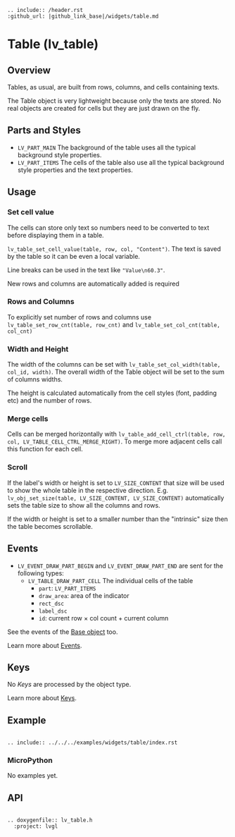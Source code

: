 ```eval_rst
.. include:: /header.rst 
:github_url: |github_link_base|/widgets/table.md
```
# Table (lv_table)

## Overview

Tables, as usual, are built from rows, columns, and cells containing texts.

The Table object is very lightweight because only the texts are stored. No real objects are created for cells but they are just drawn on the fly.


## Parts and Styles
- `LV_PART_MAIN` The background of the table uses all the typical background style properties.
- `LV_PART_ITEMS` The cells of the table also use all the typical background style properties and the text properties.


## Usage

### Set cell value

The cells can store only text so numbers need to be converted to text before displaying them in a table.

`lv_table_set_cell_value(table, row, col, "Content")`. The text is saved by the table so it can be even a local variable.

Line breaks can be used in the text like `"Value\n60.3"`.

New rows and columns are automatically added is required 

### Rows and Columns

To explicitly set number of rows and columns use `lv_table_set_row_cnt(table, row_cnt)` and `lv_table_set_col_cnt(table, col_cnt)`

### Width and Height

The width of the columns can be set with `lv_table_set_col_width(table, col_id, width)`. The overall width of the Table object will be set to the sum of columns widths.

The height is calculated automatically from the cell styles (font, padding etc) and the number of rows.

### Merge cells

Cells can be merged horizontally with `lv_table_add_cell_ctrl(table, row, col, LV_TABLE_CELL_CTRL_MERGE_RIGHT)`. To merge more adjacent cells call this function for each cell.

### Scroll
If the label's width or height is set to `LV_SIZE_CONTENT` that size will be used to show the whole table in the respective direction. 
E.g. `lv_obj_set_size(table, LV_SIZE_CONTENT, LV_SIZE_CONTENT)` automatically sets the table size to show all the columns and rows.

If the width or height is set to a smaller number than the "intrinsic" size then the table becomes scrollable.

## Events
- `LV_EVENT_DRAW_PART_BEGIN` and `LV_EVENT_DRAW_PART_END` are sent for the following types:
    - `LV_TABLE_DRAW_PART_CELL` The individual cells of the table
        - `part`: `LV_PART_ITEMS` 
        - `draw_area`: area of the indicator
        - `rect_dsc`
        - `label_dsc`
        - `id`: current row &times; col count + current column 

See the events of the [Base object](/widgets/obj) too.

Learn more about [Events](/overview/event).

## Keys

No *Keys* are processed by the object type.

Learn more about [Keys](/overview/indev).

## Example

```eval_rst

.. include:: ../../../examples/widgets/table/index.rst

```

### MicroPython
No examples yet.

## API 

```eval_rst

.. doxygenfile:: lv_table.h
  :project: lvgl
        
```
